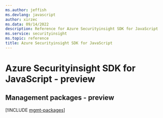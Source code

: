 ```yaml
---
ms.author: jeffish
ms.devlang: javascript
author: xirzec
ms.data: 09/14/2022
description: Reference for Azure Securityinsight SDK for JavaScript
ms.service: securityinsight
ms.topic: reference
title: Azure Securityinsight SDK for JavaScript
---
```

# Azure Securityinsight SDK for JavaScript - preview

## Management packages - preview
[!INCLUDE [mgmt-packages](securityinsight-mgmt-index.md)]
